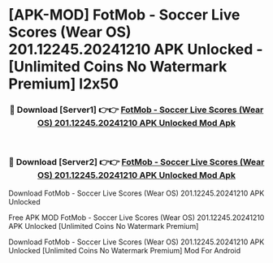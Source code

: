 # [APK-MOD] FotMob - Soccer Live Scores (Wear OS) 201.12245.20241210 APK Unlocked - [Unlimited Coins No Watermark Premium] l2x50



<div align="center">
<h3>🔴 Download [Server1] 👉👉 <a href="https://momento.my/?title=FotMob_-_Soccer_Live_Scores_(Wear_OS)_201.12245.20241210_APK_Unlocked">FotMob - Soccer Live Scores (Wear OS) 201.12245.20241210 APK Unlocked Mod Apk</a></h3><br>

<h3>🔴 Download [Server2] 👉👉 <a href="https://momento.my/?title=FotMob_-_Soccer_Live_Scores_(Wear_OS)_201.12245.20241210_APK_Unlocked">FotMob - Soccer Live Scores (Wear OS) 201.12245.20241210 APK Unlocked Mod Apk</a></h3>
</div>



Download FotMob - Soccer Live Scores (Wear OS) 201.12245.20241210 APK Unlocked 

Free APK MOD FotMob - Soccer Live Scores (Wear OS) 201.12245.20241210 APK Unlocked [Unlimited Coins No Watermark Premium]

Download FotMob - Soccer Live Scores (Wear OS) 201.12245.20241210 APK Unlocked [Unlimited Coins No Watermark Premium] Mod For Android
